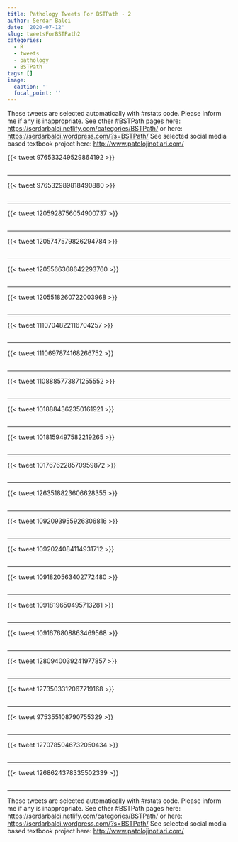 ```yaml
---
title: Pathology Tweets For BSTPath - 2
author: Serdar Balci
date: '2020-07-12'
slug: tweetsForBSTPath2
categories:
  - R
  - tweets
  - pathology
  - BSTPath
tags: []
image:
  caption: ''
  focal_point: ''
---
```



These tweets are selected automatically with #rstats code. Please inform me if any is inappropriate.
See other #BSTPath pages here: https://serdarbalci.netlify.com/categories/BSTPath/  or here: https://serdarbalci.wordpress.com/?s=BSTPath/ 
See selected social media based textbook project here: http://www.patolojinotlari.com/

{{< tweet 976533249529864192 >}}
<br>
<br>
<hr>
{{< tweet 976532989818490880 >}}
<br>
<br>
<hr>
{{< tweet 1205928756054900737 >}}
<br>
<br>
<hr>
{{< tweet 1205747579826294784 >}}
<br>
<br>
<hr>
{{< tweet 1205566368642293760 >}}
<br>
<br>
<hr>
{{< tweet 1205518260722003968 >}}
<br>
<br>
<hr>
{{< tweet 1110704822116704257 >}}
<br>
<br>
<hr>
{{< tweet 1110697874168266752 >}}
<br>
<br>
<hr>
{{< tweet 1108885773871255552 >}}
<br>
<br>
<hr>
{{< tweet 1018884362350161921 >}}
<br>
<br>
<hr>
{{< tweet 1018159497582219265 >}}
<br>
<br>
<hr>
{{< tweet 1017676228570959872 >}}
<br>
<br>
<hr>
{{< tweet 1263518823606628355 >}}
<br>
<br>
<hr>
{{< tweet 1092093955926306816 >}}
<br>
<br>
<hr>
{{< tweet 1092024084114931712 >}}
<br>
<br>
<hr>
{{< tweet 1091820563402772480 >}}
<br>
<br>
<hr>
{{< tweet 1091819650495713281 >}}
<br>
<br>
<hr>
{{< tweet 1091676808863469568 >}}
<br>
<br>
<hr>
{{< tweet 1280940039241977857 >}}
<br>
<br>
<hr>
{{< tweet 1273503312067719168 >}}
<br>
<br>
<hr>
{{< tweet 975355108790755329 >}}
<br>
<br>
<hr>
{{< tweet 1270785046732050434 >}}
<br>
<br>
<hr>
{{< tweet 1268624378335502339 >}}
<br>
<br>
<hr>


These tweets are selected automatically with #rstats code. Please inform me if any is inappropriate.
See other #BSTPath pages here: https://serdarbalci.netlify.com/categories/BSTPath/  or here: https://serdarbalci.wordpress.com/?s=BSTPath/ 
See selected social media based textbook project here: http://www.patolojinotlari.com/
